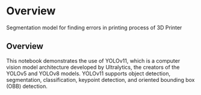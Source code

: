 # Overview
Segmentation model for finding errors in printing process of 3D Printer

## Overview
This notebook demonstrates the use of YOLOv11, which is a computer vision model architecture developed by Ultralytics, the creators of the YOLOv5 and YOLOv8 models. YOLOv11 supports object detection, segmentation, classification, keypoint detection, and oriented bounding box (OBB) detection.

